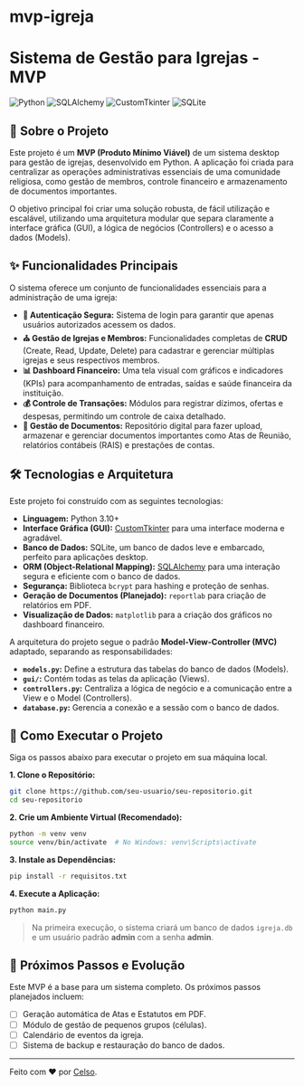 # mvp-igreja

# Sistema de Gestão para Igrejas - MVP

![Python](https://img.shields.io/badge/Python-3.10%2B-blue?style=for-the-badge&logo=python)
![SQLAlchemy](https://img.shields.io/badge/SQLAlchemy-1.4%2B-red?style=for-the-badge&logo=python)
![CustomTkinter](https://img.shields.io/badge/CustomTkinter-5.2%2B-green?style=for-the-badge)
![SQLite](https://img.shields.io/badge/SQLite-3-blue?style=for-the-badge&logo=sqlite)

## 📖 Sobre o Projeto

Este projeto é um **MVP (Produto Mínimo Viável)** de um sistema desktop para gestão de igrejas, desenvolvido em Python. A aplicação foi criada para centralizar as operações administrativas essenciais de uma comunidade religiosa, como gestão de membros, controle financeiro e armazenamento de documentos importantes.

O objetivo principal foi criar uma solução robusta, de fácil utilização e escalável, utilizando uma arquitetura modular que separa claramente a interface gráfica (GUI), a lógica de negócios (Controllers) e o acesso a dados (Models).

## ✨ Funcionalidades Principais

O sistema oferece um conjunto de funcionalidades essenciais para a administração de uma igreja:

*   **🔐 Autenticação Segura:** Sistema de login para garantir que apenas usuários autorizados acessem os dados.
*   **⛪ Gestão de Igrejas e Membros:** Funcionalidades completas de **CRUD** (Create, Read, Update, Delete) para cadastrar e gerenciar múltiplas igrejas e seus respectivos membros.
*   **📊 Dashboard Financeiro:** Uma tela visual com gráficos e indicadores (KPIs) para acompanhamento de entradas, saídas e saúde financeira da instituição.
*   **💰 Controle de Transações:** Módulos para registrar dízimos, ofertas e despesas, permitindo um controle de caixa detalhado.
*   **📄 Gestão de Documentos:** Repositório digital para fazer upload, armazenar e gerenciar documentos importantes como Atas de Reunião, relatórios contábeis (RAIS) e prestações de contas.



## 🛠️ Tecnologias e Arquitetura

Este projeto foi construído com as seguintes tecnologias:

*   **Linguagem:** Python 3.10+
*   **Interface Gráfica (GUI):** [CustomTkinter](https://github.com/TomSchimansky/CustomTkinter) para uma interface moderna e agradável.
*   **Banco de Dados:** SQLite, um banco de dados leve e embarcado, perfeito para aplicações desktop.
*   **ORM (Object-Relational Mapping):** [SQLAlchemy](https://www.sqlalchemy.org/) para uma interação segura e eficiente com o banco de dados.
*   **Segurança:** Biblioteca `bcrypt` para hashing e proteção de senhas.
*   **Geração de Documentos (Planejado):** `reportlab` para criação de relatórios em PDF.
*   **Visualização de Dados:** `matplotlib` para a criação dos gráficos no dashboard financeiro.

A arquitetura do projeto segue o padrão **Model-View-Controller (MVC)** adaptado, separando as responsabilidades:
- **`models.py`:** Define a estrutura das tabelas do banco de dados (Models).
- **`gui/`:** Contém todas as telas da aplicação (Views).
- **`controllers.py`:** Centraliza a lógica de negócio e a comunicação entre a View e o Model (Controllers).
- **`database.py`:** Gerencia a conexão e a sessão com o banco de dados.

## 🚀 Como Executar o Projeto

Siga os passos abaixo para executar o projeto em sua máquina local.

**1. Clone o Repositório:**
```bash
git clone https://github.com/seu-usuario/seu-repositorio.git
cd seu-repositorio
```

**2. Crie um Ambiente Virtual (Recomendado):**
```bash
python -m venv venv
source venv/bin/activate  # No Windows: venv\Scripts\activate
```

**3. Instale as Dependências:**
```bash
pip install -r requisitos.txt
```

**4. Execute a Aplicação:**
```bash
python main.py
```
> Na primeira execução, o sistema criará um banco de dados `igreja.db` e um usuário padrão **admin** com a senha **admin**.

## 🔮 Próximos Passos e Evolução

Este MVP é a base para um sistema completo. Os próximos passos planejados incluem:
- [ ] Geração automática de Atas e Estatutos em PDF.
- [ ] Módulo de gestão de pequenos grupos (células).
- [ ] Calendário de eventos da igreja.
- [ ] Sistema de backup e restauração do banco de dados.

---

Feito com ❤️ por [Celso](linkedin.com/in/celsoantunesnogueira).
